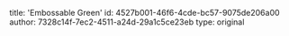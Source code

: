title: 'Embossable Green'
id: 4527b001-46f6-4cde-bc57-9075de206a00
author: 7328c14f-7ec2-4511-a24d-29a1c5ce23eb
type: original
